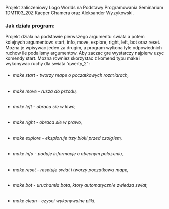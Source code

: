 
Projekt zaliczeniowy Logo Worlds na Podstawy Programowania Seminarium 1DM1103_20Z Kacper Chamera oraz Aleksander Wyzykowski.

### Jak działa program:

Projekt dziala na podstawie pierwszego argumentu swiata a potem kolejnych argumentow: start, info, move, explore, right, left, bot oraz reset. Mozna je wpisywac jeden za drugim, a program wykona tyle odpowiednich ruchow ile podalismy argumentow. Aby zaczac gre wystarczy najpierw uzyc komendy start.
Mozna rowniez skorzystac z komend typu make i wykonywac ruchy dla swiata 'qwerty_2' : 

* ###### make start - tworzy mape o poczatkowych rozmiarach,
* ###### make move - rusza do przodu,
* ###### make left - obraca sie w lewo, 
* ###### make right - obraca sie w prawo, 
* ###### make explore - eksploruje trzy bloki przed czolgiem, 
* ###### make info - podaje informacje o obecnym polozeniu, 
* ###### make reset - resetuje swiat i tworzy poczatkowa mape,
* ###### make bot - uruchamia bota, ktory automatycznie zwiedza swiat,
* ###### make clean - czysci wykonywalne pliki.
